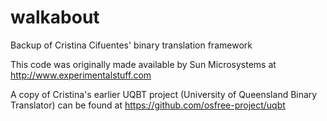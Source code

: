 # walkabout
Backup of Cristina Cifuentes' binary translation framework

This code was originally made available by Sun Microsystems at 
http://www.experimentalstuff.com

A copy of Cristina's earlier UQBT project (University of Queensland
Binary Translator) can be found at 
https://github.com/osfree-project/uqbt

